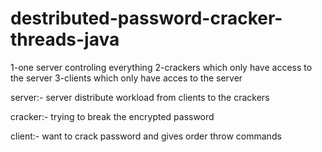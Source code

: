 # destributed-password-cracker-threads-java
1-one server controling everything 
2-crackers which only have access to the server
3-clients which only have acces to the server


server:-
server distribute workload from clients to the crackers


cracker:- 
trying to break the encrypted password 


client:-
want to crack password and gives order throw commands




